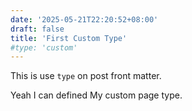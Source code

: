 ```yaml
---
date: '2025-05-21T22:20:52+08:00'
draft: false
title: 'First Custom Type'
#type: 'custom'
---
```


This is use `type` on post front matter. 

Yeah I can defined My custom page type.